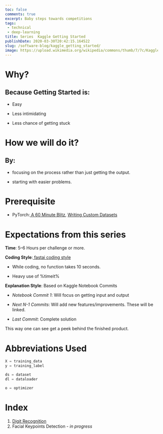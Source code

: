 ```yaml
---
toc: false
comments: true
excerpt: Baby steps towards competitions
tags:
 - technical
 - deep-learning
title: Series  Kaggle Getting Started
publishDate: 2020-03-30T20:42:15.164522
slug: /software-blog/kaggle_getting_started/
image: https://upload.wikimedia.org/wikipedia/commons/thumb/7/7c/Kaggle_logo.png/400px-Kaggle_logo.png
---
```


# Why?

## **Because Getting Started is:**

- Easy

- Less intimidating

- Less chance of getting stuck

# How we will do it?

## **By:**

- focusing on the process rather than just getting the output.

- starting with easier problems.

# Prerequisite

- PyTorch:[ A 60 Minute Blitz](https://pytorch.org/tutorials/beginner/deep_learning_60min_blitz.html), [Writing Custom Datasets](https://pytorch.org/tutorials/beginner/data_loading_tutorial.html?highlight=dataset)

# Expectations from this series

**Time**: 5–6 Hours per challenge or more.

**Coding Style**:[ fastai coding style](https://docs.fast.ai/dev/style.html)

- While coding, no function takes 10 seconds.

- Heavy use of %timeit%

**Explanation Style**: Based on Kaggle Notebook Commits

- _Notebook Commit 1_: Will focus on getting input and output

- _Next N-1 Commits_: Will add new features/improvements. These will be linked.

- _Last Commit_: Complete solution

This way one can see get a peek behind the finished product.

# Abbreviations Used

```python
X = training_data
y = training_label

ds = dataset
dl = dataloader

o = optimizer
```

# Index

1. [Digit Recognition](/mnist)
2. Facial Keypoints Detection - *in progress*

